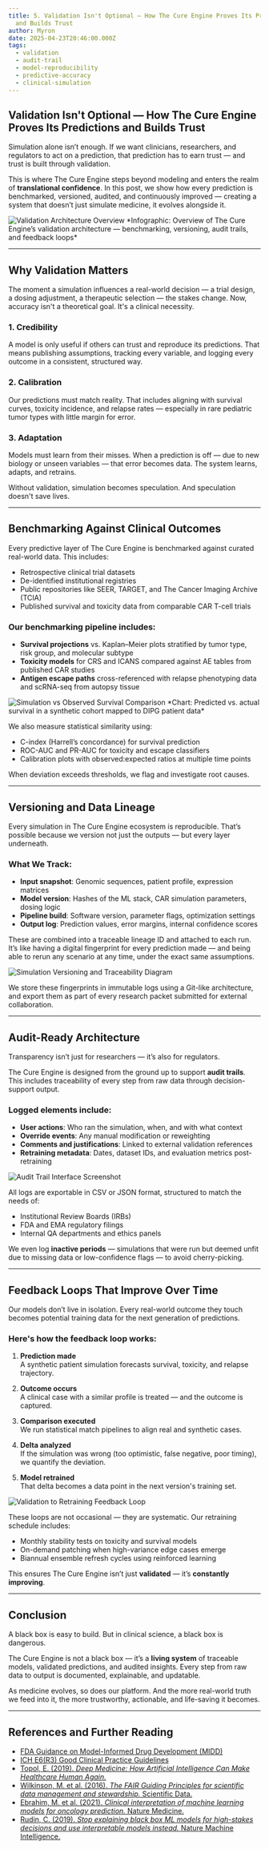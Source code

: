 ```yaml
---
title: 5. Validation Isn't Optional — How The Cure Engine Proves Its Predictions
  and Builds Trust
author: Myron
date: 2025-04-23T20:46:00.000Z
tags:
  - validation
  - audit-trail
  - model-reproducibility
  - predictive-accuracy
  - clinical-simulation
---
```

## Validation Isn't Optional — How The Cure Engine Proves Its Predictions and Builds Trust

Simulation alone isn’t enough. If we want clinicians, researchers, and regulators to act on a prediction, that prediction has to earn trust — and trust is built through validation.

This is where The Cure Engine steps beyond modeling and enters the realm of **translational confidence**. In this post, we show how every prediction is benchmarked, versioned, audited, and continuously improved — creating a system that doesn’t just simulate medicine, it evolves alongside it.

<img src="/uploads/blog-5-validation-cover.png" class="small-figure" alt="Validation Architecture Overview">  
*Infographic: Overview of The Cure Engine’s validation architecture — benchmarking, versioning, audit trails, and feedback loops*

---

## Why Validation Matters

The moment a simulation influences a real-world decision — a trial design, a dosing adjustment, a therapeutic selection — the stakes change. Now, accuracy isn't a theoretical goal. It's a clinical necessity.

### 1. Credibility  
A model is only useful if others can trust and reproduce its predictions. That means publishing assumptions, tracking every variable, and logging every outcome in a consistent, structured way.

### 2. Calibration  
Our predictions must match reality. That includes aligning with survival curves, toxicity incidence, and relapse rates — especially in rare pediatric tumor types with little margin for error.

### 3. Adaptation  
Models must learn from their misses. When a prediction is off — due to new biology or unseen variables — that error becomes data. The system learns, adapts, and retrains.

Without validation, simulation becomes speculation. And speculation doesn't save lives.

---

## Benchmarking Against Clinical Outcomes

Every predictive layer of The Cure Engine is benchmarked against curated real-world data. This includes:

- Retrospective clinical trial datasets
- De-identified institutional registries
- Public repositories like SEER, TARGET, and The Cancer Imaging Archive (TCIA)
- Published survival and toxicity data from comparable CAR T-cell trials

### Our benchmarking pipeline includes:

- **Survival projections** vs. Kaplan–Meier plots stratified by tumor type, risk group, and molecular subtype
- **Toxicity models** for CRS and ICANS compared against AE tables from published CAR studies
- **Antigen escape paths** cross-referenced with relapse phenotyping data and scRNA-seq from autopsy tissue

<img src="/uploads/simulation-vs-observed-survival.png" class="small-figure" alt="Simulation vs Observed Survival Comparison">  
*Chart: Predicted vs. actual survival in a synthetic cohort mapped to DIPG patient data*

We also measure statistical similarity using:

- C-index (Harrell’s concordance) for survival prediction
- ROC-AUC and PR-AUC for toxicity and escape classifiers
- Calibration plots with observed:expected ratios at multiple time points

When deviation exceeds thresholds, we flag and investigate root causes.

---

## Versioning and Data Lineage

Every simulation in The Cure Engine ecosystem is reproducible. That’s possible because we version not just the outputs — but every layer underneath.

### What We Track:

- **Input snapshot**: Genomic sequences, patient profile, expression matrices
- **Model version**: Hashes of the ML stack, CAR simulation parameters, dosing logic
- **Pipeline build**: Software version, parameter flags, optimization settings
- **Output log**: Prediction values, error margins, internal confidence scores

These are combined into a traceable lineage ID and attached to each run. It’s like having a digital fingerprint for every prediction made — and being able to rerun any scenario at any time, under the exact same assumptions.

<img src="/uploads/simulation-versioning-traceability.png" class="small-figure" alt="Simulation Versioning and Traceability Diagram">

We store these fingerprints in immutable logs using a Git-like architecture, and export them as part of every research packet submitted for external collaboration.

---

## Audit-Ready Architecture

Transparency isn’t just for researchers — it’s also for regulators.

The Cure Engine is designed from the ground up to support **audit trails**. This includes traceability of every step from raw data through decision-support output.

### Logged elements include:

- **User actions**: Who ran the simulation, when, and with what context
- **Override events**: Any manual modification or reweighting
- **Comments and justifications**: Linked to external validation references
- **Retraining metadata**: Dates, dataset IDs, and evaluation metrics post-retraining

<img src="/uploads/audit-trail-interface.png" class="small-figure" alt="Audit Trail Interface Screenshot">

All logs are exportable in CSV or JSON format, structured to match the needs of:

- Institutional Review Boards (IRBs)
- FDA and EMA regulatory filings
- Internal QA departments and ethics panels

We even log **inactive periods** — simulations that were run but deemed unfit due to missing data or low-confidence flags — to avoid cherry-picking.

---

## Feedback Loops That Improve Over Time

Our models don’t live in isolation. Every real-world outcome they touch becomes potential training data for the next generation of predictions.

### Here's how the feedback loop works:

1. **Prediction made**  
   A synthetic patient simulation forecasts survival, toxicity, and relapse trajectory.

2. **Outcome occurs**  
   A clinical case with a similar profile is treated — and the outcome is captured.

3. **Comparison executed**  
   We run statistical match pipelines to align real and synthetic cases.

4. **Delta analyzed**  
   If the simulation was wrong (too optimistic, false negative, poor timing), we quantify the deviation.

5. **Model retrained**  
   That delta becomes a data point in the next version's training set.

<img src="/uploads/validation-to-retraining-loop.png" class="small-figure" alt="Validation to Retraining Feedback Loop">

These loops are not occasional — they are systematic. Our retraining schedule includes:

- Monthly stability tests on toxicity and survival models
- On-demand patching when high-variance edge cases emerge
- Biannual ensemble refresh cycles using reinforced learning

This ensures The Cure Engine isn’t just **validated** — it’s **constantly improving**.

---

## Conclusion

A black box is easy to build. But in clinical science, a black box is dangerous.

The Cure Engine is not a black box — it’s a **living system** of traceable models, validated predictions, and audited insights. Every step from raw data to output is documented, explainable, and updatable.

As medicine evolves, so does our platform. And the more real-world truth we feed into it, the more trustworthy, actionable, and life-saving it becomes.

---

## References and Further Reading

- [FDA Guidance on Model-Informed Drug Development (MIDD)](https://www.fda.gov/media/153563/download)
- [ICH E6(R3) Good Clinical Practice Guidelines](https://www.ich.org/page/efficacy-guidelines)
- [Topol, E. (2019). *Deep Medicine: How Artificial Intelligence Can Make Healthcare Human Again.*](https://www.basicbooks.com/titles/eric-topol/deep-medicine/9781541644632/)
- [Wilkinson, M. et al. (2016). *The FAIR Guiding Principles for scientific data management and stewardship.* Scientific Data.](https://www.nature.com/articles/sdata201618)
- [Ebrahim, M. et al. (2021). *Clinical interpretation of machine learning models for oncology prediction.* Nature Medicine.](https://www.nature.com/articles/s41591-021-01431-3)
- [Rudin, C. (2019). *Stop explaining black box ML models for high-stakes decisions and use interpretable models instead.* Nature Machine Intelligence.](https://www.nature.com/articles/s42256-019-0048-x)
